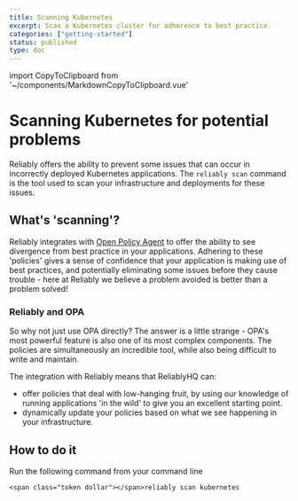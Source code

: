 ```yaml
---
title: Scanning Kubernetes
excerpt: Scan a Kubernetes cluster for adherence to best practice.
categories: ["getting-started"]
status: published
type: doc
---
```


import CopyToClipboard from '~/components/MarkdownCopyToClipboard.vue'

# Scanning Kubernetes for potential problems

Reliably offers the ability to prevent some issues that can occur in incorrectly deployed Kubernetes applications. The `reliably scan` command is the tool used to scan your infrastructure and deployments for these issues.

<!-- ## Before you get started

* [install the Reliably CLI](../../getting-started/install/index.md)
* [create an organisation](../../getting-started/org-management/index.md) -->

## What's 'scanning'?

Reliably integrates with [Open Policy Agent](https://github.com/open-policy-agent/opa) to offer the ability to see divergence from best practice in your applications. Adhering to these 'policies' gives a sense of confidence that your application is making use of best practices, and potentially eliminating some issues before they cause trouble - here at Reliably we believe a problem avoided is better than a problem solved!

### Reliably and OPA

So why not just use OPA directly? The answer is a little strange - OPA's most powerful feature is also one of its most complex components. The policies are simultaneously an incredible tool, while also being difficult to write and maintain.

The integration with Reliably means that ReliablyHQ can:
* offer policies that deal with low-hanging fruit, by using our knowledge of running applications 'in the wild' to give you an excellent starting point.
* dynamically update your policies based on what we see happening in your infrastructure.

## How to do it

Run the following command from your command line

```reliably
<span class="token dollar"></span>reliably scan kubernetes
```
<CopyToClipboard />
